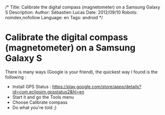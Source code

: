 /*
Title: Calibrate the digital compass (magnetometer) on a Samsung Galaxy S
Description: 
Author: Sébastien Lucas
Date: 2012/09/10
Robots: noindex,nofollow
Language: en
Tags: android
*/
# Calibrate the digital compass (magnetometer) on a Samsung Galaxy S

There is many ways (Google is your friend), the quickest way I found is the following :
*	Install GPS Status : https://play.google.com/store/apps/details?id=com.eclipsim.gpsstatus2&hl=en
*	Start it and go the Tools menu
*	Choose Calibrate compass
*	Do what you're told ;)



